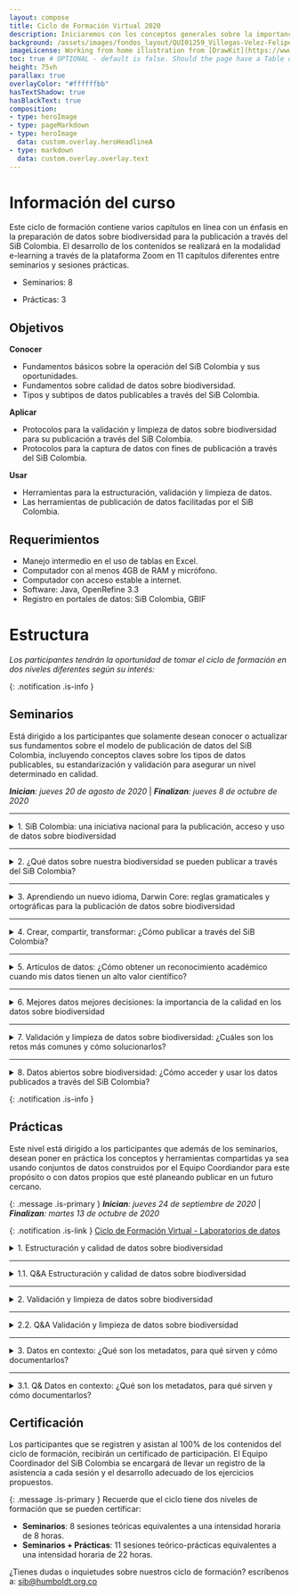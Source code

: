 ```yaml
---
layout: compose
title: Ciclo de Formación Virtual 2020
description: Iniciaremos con los conceptos generales sobre la importancia de compartir datos sobre biodiversidad, pasando por los aspectos técnicos del modelo de publicación del SiB Colombia, para finalizar con ejercicios prácticos haciendo uso de diferentes herramientas que nos permitirán contar con datos estandarizados con la mayor calidad posible para su publicación, acceso y uso.
background: /assets/images/fondos_layout/QUI01259_Villegas-Velez-Felipe.jpg
imageLicense: Working from home illustration from [DrawKit](https://www.drawkit.io/product/working-from-home-illustrations) # OPTIONAL
toc: true # OPTIONAL - default is false. Should the page have a Table of Contents
height: 75vh
parallax: true
overlayColor: "#ffffffbb"
hasTextShadow: true
hasBlackText: true
composition:
- type: heroImage
- type: pageMarkdown
- type: heroImage
  data: custom.overlay.heroHeadlineA
- type: markdown
  data: custom.overlay.overlay.text
---
```



# Información del curso

Este ciclo de formación contiene varios capítulos en línea con un énfasis en la preparación de datos sobre biodiversidad para la publicación a través del SiB Colombia. El desarrollo de los contenidos se realizará en la modalidad e-learning a través de la plataforma Zoom en 11 capítulos diferentes entre seminarios y sesiones prácticas.

* Seminarios: 8

* Prácticas: 3


## Objetivos

**Conocer**
* Fundamentos básicos sobre la operación del SiB Colombia y sus oportunidades.
* Fundamentos sobre calidad de datos sobre biodiversidad.
* Tipos y subtipos de datos publicables a través del SiB Colombia.

**Aplicar**
 
* Protocolos para la validación y limpieza de datos sobre biodiversidad para su publicación a través del SiB Colombia.
* Protocolos para la captura de datos con fines de publicación a través del SiB Colombia.

**Usar**
* Herramientas para la estructuración, validación y limpieza de datos.
* Las herramientas de publicación de datos facilitadas por el SiB Colombia.

## Requerimientos
* Manejo intermedio en el uso de tablas en Excel.
* Computador con al menos 4GB de RAM y micrófono.
* Computador con acceso estable a internet.
* Software: Java, OpenRefine 3.3
* Registro en portales de datos: SiB Colombia, GBIF



# Estructura
_Los participantes tendrán la oportunidad de tomar el ciclo de formación en dos niveles diferentes según su interés:_

{: .notification .is-info }
## Seminarios

Está dirigido a los participantes que solamente desean conocer o actualizar sus fundamentos sobre el modelo de publicación de datos del SiB Colombia, incluyendo conceptos claves sobre los tipos de datos publicables, su estandarización y validación para asegurar un nivel determinado en calidad.


_**Inician**: jueves 20 de agosto de 2020_ | _**Finalizan**: jueves 8 de octubre de 2020_

---
<details>
  <summary markdown="span">1. SiB Colombia: una iniciativa nacional para la publicación, acceso y uso de datos sobre biodiversidad</summary>

<iframe width="560" height="315" src="https://www.youtube.com/embed/ImptmviMXgI" frameborder="0" allow="accelerometer; autoplay; clipboard-write; encrypted-media; gyroscope; picture-in-picture" allowfullscreen></iframe>
<br>
<i>20 de agosto de 2020 | Hora: 7:30 am – 8:30 am</i>
<br> 
<br> 
<i>En este capítulo conocerás las generalidades del SiB Colombia como red nacional de datos e información sobre biodiversidad, su arquitectura de gobernanza y modelo de publicación. Aprenderás de sus directrices, formas de participación, beneficios y oportunidades. Finalmente podrás identificar los diferentes productos y servicios del SiB Colombia, así como sus aliados nacionales e internacionales.</i>
<br>
<br>
<b>Presenta:</b> Dairo Escobar
    
</details>

---

<details>
  <summary markdown="span">2. ¿Qué datos sobre nuestra biodiversidad se pueden publicar a través del SiB Colombia?</summary>

<iframe width="560" height="315" src="https://www.youtube.com/embed/_f4gGfIBN3U" frameborder="0" allow="accelerometer; autoplay; clipboard-write; encrypted-media; gyroscope; picture-in-picture" allowfullscreen></iframe>
<br>
<i>27 de agosto de 2020 | Hora: 7:30 am – 8:30 am </i>
<br> 
<br> 
<i>Quizás esta sea una de las preguntas más frecuentes que se hacen los participantes del SiB Colombia. En este capítulo conocerás los diferentes tipos de datos sobre biodiversidad y sus fuentes más comunes. Aprenderás a identificarlos, así como las buenas prácticas para su captura y documentación con fines de publicación. Al finalizar, conocerás diferentes ejemplos, desde plantas y vertebrados hasta microorganismos; desde poblaciones e individuos hasta genes; desde observaciones y especímenes hasta imágenes y sonidos.</i>
<br>
<br>
<b>Presenta:</b> Camila Plata
    
</details>

---

<details>
  <summary markdown="span">3. Aprendiendo un nuevo idioma, Darwin Core: reglas gramaticales y ortográficas para la publicación de datos sobre biodiversidad</summary>

<iframe width="560" height="315" src="https://www.youtube.com/embed/nYGu8KY_K6U" frameborder="0" allow="accelerometer; autoplay; clipboard-write; encrypted-media; gyroscope; picture-in-picture" allowfullscreen></iframe>
<br>
<i> 03 de septiembre de 2020 | Hora: 7:30 am – 8:30 am </i>
<br> 
<br> 
<i>Al igual que en un idioma, en la publicación de datos sobre biodiversidad existen reglas y lineamientos básicos que se deben cumplir para asegurar que los datos serán correctamente interpretados y no pierdan su significado. En este capítulo conocerás los principales estándares que son claves para la estandarización y publicación de datos a través del SiB Colombia, herramientas claves para su uso según el tipo de datos, así como recomendaciones para aprender a usarlo más rápido.</i>
<br>
<br>
<b>Presenta:</b> Camila Plata
    
</details>

---

<details>
  <summary markdown="span">4. Crear, compartir, transformar: ¿Cómo publicar a través del SiB Colombia?</summary>

<iframe width="560" height="315" src="https://www.youtube.com/embed/Q83XpNQwyEc" frameborder="0" allow="accelerometer; autoplay; clipboard-write; encrypted-media; gyroscope; picture-in-picture" allowfullscreen></iframe>
<br>
<i>10 de septiembre de 2020 | Hora: 7:30 am – 8:30 am </i>
<br> 
<br> 
<i>Si has llegado hasta aquí, seguramente tienes claro tu interés en participar como publicador de datos a través SiB Colombia. Aquí aprenderás cómo compartir aquellos conjuntos de datos que ya tienes estandarizados y qué debes tener en cuenta para lograr una publicación exitosa.</i>
<br>
<br>
<b>Presenta:</b> Dairo Escobar
    
</details>


---

<details>
  <summary markdown="span">5. Artículos de datos: ¿Cómo obtener un reconocimiento académico cuando mis datos tienen un alto valor científico?</summary>

<iframe width="560" height="315" src="https://www.youtube.com/embed/z0JhWOdJKpI" frameborder="0" allow="accelerometer; autoplay; clipboard-write; encrypted-media; gyroscope; picture-in-picture" allowfullscreen></iframe>
<br>
<i>17 de septiembre de 2020 | Hora: 7:30 am – 8:30 am </i>
<br> 
<br> 
<i>Quienes se dedican a la investigación, saben que sus resultados cobran sentido cuando se dan a conocer, y para ellos es indispensable su publicación en revistas académicas y científicas. Así que la publicación de datos a través del SiB Colombia puede llegar a considerarse, en un principio, como una acción poco atractiva para la producción científica y sus sistemas de medición. En este capítulo aprenderás cómo obtener una publicación académica, a partir de la publicación de datos a través del SiB Colombia.</i>
<br>
<br>
<b>Presenta:</b> Dairo Escobar
    
</details>

---

<details>
  <summary markdown="span">6. Mejores datos mejores decisiones: la importancia de la calidad en los datos sobre biodiversidad</summary>

<iframe width="560" height="315" src="https://www.youtube.com/embed/_JBbEjG1wAU" frameborder="0" allow="accelerometer; autoplay; clipboard-write; encrypted-media; gyroscope; picture-in-picture" allowfullscreen></iframe>
<br>
<i>24 de septiembre de 2020 | Hora: 7:30 am – 8:30 am </i>
<br> 
<br> 
<i>Los datos sobre biodiversidad siempre han sido relevantes en la generación de conocimiento y cada vez más en escenarios de toma de decisiones. En este sentido la calidad de datos se convierte en algo imprescindible para asegurar que cumplen su propósito en un contexto dado. En este capítulo aprenderás los fundamentos asociados a la calidad de datos sobre biodiversidad, su importancia en la cadena de la información, así como buenas prácticas para lograr la mayor exactitud, integridad, confiabilidad y relevancia posible en sus datos.</i>
<br>
<br>
<b>Presenta:</b> Camila Plata & Ricardo Ortiz
    
</details>

---

<details>
  <summary markdown="span">7. Validación y limpieza de datos sobre biodiversidad: ¿Cuáles son los retos más comunes y cómo solucionarlos?</summary>

<iframe width="560" height="315" src="https://www.youtube.com/embed/M8AgoWnLkrg" frameborder="0" allow="accelerometer; autoplay; clipboard-write; encrypted-media; gyroscope; picture-in-picture" allowfullscreen></iframe>
<br>
<i>01 de Octubre de 2020 | Hora: 7:30 am – 8:30 am </i>
<br> 
<br> 
<i>Posterior a la toma de datos en campo o laboratorio, es a través de su validación y limpieza que se puede mejorar su calidad y por lo tanto aumentar su incidencia en la toma de decisiones. En este capítulo abordaremos los errores más comunes en los datos, cómo identificarlos y corregirlos de forma rápida, ahorrando tiempo de trabajo y evitando la propagación de errores. También recibirás recomendaciones para evitar errores desde la toma de los datos.</i>
<br>
<br>
<b>Presenta:</b> Ricardo Ortiz
    
</details>

---

<details>
  <summary markdown="span">8. Datos abiertos sobre biodiversidad: ¿Cómo acceder y usar los datos publicados a través del SiB Colombia?</summary>

<iframe width="560" height="315" src="https://www.youtube.com/embed/4x8ReO55d2s" frameborder="0" allow="accelerometer; autoplay; clipboard-write; encrypted-media; gyroscope; picture-in-picture" allowfullscreen></iframe>
<br>
<i>08 de octubre de 2020 | Hora: 7:30 am – 8:30 am </i>
<br> 
<br> 
<i>En este capítulo conocerás los principales portales donde puedes encontrar los datos publicados a través del SiB Colombia, aprenderás cómo descargarlos y dar apropiado reconocimiento a todas las entidades que disponen sus datos de manera libre y gratuita. Si eres un publicador de datos, también conocerás cómo hacer seguimiento al uso de tus datos por otras entidades y personas.</i>
<br>
<br>
<b>Presenta:</b> Ricardo Ortiz
    
</details>


{: .notification .is-info }
## Prácticas
Este nivel está dirigido a los participantes que además de los seminarios, desean poner en práctica los conceptos y herramientas compartidas ya sea usando conjuntos de datos construidos por el Equipo Coordiandor para este propósito o con datos propios que esté planeando publicar en un futuro cercano.

{: .message .is-primary }
_**Inician**: jueves 24 de septiembre de 2020_ | _**Finalizan**: martes 13 de octubre de 2020_


{: .notification .is-link }
[Ciclo de Formación Virtual - Laboratorios de datos](https://sib-colombia.github.io/Formacion/)

<details>
  <summary markdown="span">1. Estructuración y calidad de datos sobre biodiversidad</summary>
<br>
<i>24 de septiembre de 2020 | Hora: 5:00 pm – 6:00 pm </i>
<br>
<br>
<p>En este capítulo recibirás una introducción a la guía práctica para la estructuración de datos sobre biodiversidad con calidad y la metodología del ejercicio. Durante la realización de la práctica, tendrás la oportunidad de interactuar con el estándar Darwin Core, sus plantillas, herramientas útiles para abordar el estándar, y una herramienta en línea para ayudarte a identificar rápidamente potenciales problemas de estructura y calidad en tu conjunto de datos.
<br>
<br>
Esta práctica está diseñada para que la desarrolles de manera asincrónica en un tiempo máximo de 3 horas que podrás distribuir a tu gusto.
<br>
<br>
Recuerda que puedes aplicar la guía práctica sobre tu propio conjunto de datos.</p>
<br>
<br>
<b>Presenta:</b> Camila Plata & Ricardo Ortiz

</details>

---

<details>
  <summary markdown="span">1.1. Q&amp;A Estructuración y calidad de datos sobre biodiversidad</summary>
<br>
<i>29 de septiembre de 2020 | Hora: 5:00 pm – 6:00 pm </i>
<br>
<br>
<p>Esta es una oportunidad para responder en línea las preguntas que hayan surgido en el desarrollo del ejercicio práctico, aquí esperamos tener una conversación más amplia sobre los temas tratados y que todos los interesados puedan intervenir.</p>
<br>
<br>
<b>Presenta:</b> Camila Plata & Ricardo Ortiz
    
</details>

---

<details>
  <summary markdown="span">2. Validación y limpieza de datos sobre biodiversidad </summary>
<br>
<i>01 de octubre de 2020 | Hora: 5:00 pm – 6:00 pm </i>
<br>
<br>
<p>En este capítulo recibirás una introducción a la guía práctica de validación y limpieza de datos, junto con la metodología del ejercicio. Aquí nos aseguraremos que todos los participantes tengan instalado adecuadamente OpenRefine 3.3 y que puedan acceder a las demás herramientas en línea necesarias para desarrollar el ejercicio. Durante la realización del ejercicio conocerás 5 herramientas gratuitas en línea para la validación y limpieza de los datos, enfatizando la calidad de los datos en los ejes de información taxonómica, geográfica y temporal.
<br>
<br>
Esta práctica está diseñada para que la desarrolles de manera asincrónica en un tiempo máximo de 3 horas que podrás distribuir a tu gusto.
<br>
<br>
Recuerda que puedes aplicar la guía práctica sobre tu propio conjunto de datos.</p>
<br>
<br>
<b>Presenta:</b> Camila Plata & Ricardo Ortiz

</details>

---

<details>
  <summary markdown="span">2.2. Q&A Validación y limpieza de datos sobre biodiversidad</summary>
<br>
<i>06 de octubre de 2020 | Hora: 5:00 pm – 6:00 pm </i>
<br>
    <br>
<p>Esta es una oportunidad para responder en línea las preguntas que hayan surgido en el desarrollo del ejercicio práctico, aquí esperamos tener una conversación más amplia sobre los temas tratados y que todos los interesados puedan intervenir.</p>
<br>
<br>
<b>Presenta:</b> Camila Plata & Ricardo Ortiz
    
</details>

---

<details>
  <summary markdown="span">3. Datos en contexto: ¿Qué son los metadatos, para qué sirven y cómo documentarlos? </summary>
<br>
<i>08 de octubre de 2020 | Hora: 5:00 pm – 6:00 pm </i>
<br>
<br>
<p>En este capítulo recibirás una introducción a la guía práctica para la documentación de los metadatos de un conjunto de datos y la metodología del ejercicio. Nos aseguraremos que todos los participantes tengan las credenciales para ingresar a la herramienta web donde se documentan los metadatos.
<br>
<br>
Esta práctica está diseñada para que la desarrolles de manera asincrónica en un tiempo máximo de 3 horas que podrás distribuir a tu gusto.
<br>
<br>
Recuerda que puedes aplicar la guía práctica sobre tu propio conjunto de datos.</p>
<br>
<br>
<b>Presenta:</b> Camila Plata & Ricardo Ortiz

</details>

---

<details>
  <summary markdown="span">3.1. Q& Datos en contexto: ¿Qué son los metadatos, para qué sirven y cómo documentarlos?</summary>
<br>
<i>13 de octubre de 2020 | Hora: 5:00 pm – 6:00 pm </i>
<br>
    <br>
<p>Esta es una oportunidad para responder en línea las preguntas que hayan surgido en el desarrollo del ejercicio práctico, aquí esperamos tener una conversación más amplia sobre los temas tratados y que todos los interesados puedan intervenir.</p>
<br>
<br>
<b>Presenta:</b> Camila Plata & Ricardo Ortiz
    
</details>


## Certificación
Los participantes que se registren y asistan al 100% de los contenidos del ciclo de formación, recibirán un certificado de participación. El Equipo Coordinador del SiB Colombia se encargará de llevar un registro de la asistencia a cada sesión y el desarrollo adecuado de los ejercicios propuestos.


{: .message .is-primary }
Recuerde que el ciclo tiene dos niveles de formación que se pueden certificar:
- **Seminarios**: 8 sesiones teóricas equivalentes a una intensidad horaria de 8 horas.
- **Seminarios + Prácticas**: 11 sesiones teórico-prácticas equivalentes a una intensidad horaria de 22 horas.

¿Tienes dudas o inquietudes sobre nuestros ciclo de formación? escríbenos a: [sib@humboldt.org.co](sib@humboldt.org.co)

